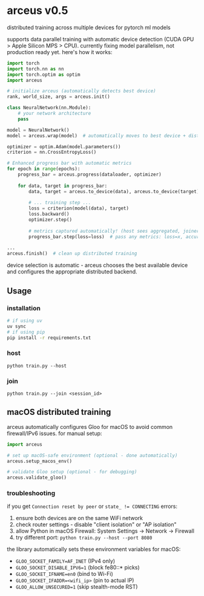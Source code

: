 # arceus v0.5

distributed training across multiple devices for pytorch ml models

supports data parallel training with automatic device detection (CUDA GPU > Apple Silicon MPS > CPU). currently fixing model parallelism, not production ready yet. here's how it works:

```python
import torch
import torch.nn as nn
import torch.optim as optim
import arceus

# initialize arceus (automatically detects best device)
rank, world_size, args = arceus.init()

class NeuralNetwork(nn.Module):
    # your network architecture
    pass

model = NeuralNetwork()
model = arceus.wrap(model)  # automatically moves to best device + distributed training

optimizer = optim.Adam(model.parameters())
criterion = nn.CrossEntropyLoss()

# Enhanced progress bar with automatic metrics
for epoch in range(epochs):
    progress_bar = arceus.progress(dataloader, optimizer)
    
    for data, target in progress_bar:
        data, target = arceus.to_device(data), arceus.to_device(target)
        
        # ... training step ...
        loss = criterion(model(data), target)
        loss.backward()
        optimizer.step()
        
        # metrics captured automatically! (host sees aggregated, joiners see individual)
        progress_bar.step(loss=loss)  # pass any metrics: loss=x, accuracy=y, etc.
            
...
arceus.finish()  # clean up distributed training
```

device selection is automatic - arceus chooses the best available device and configures the appropriate distributed backend.

## Usage

### installation

```bash
# if using uv 
uv sync
# if using pip
pip install -r requirements.txt
```

### host

```
python train.py --host
```

### join

```
python train.py --join <session_id>
```

## macOS distributed training

arceus automatically configures Gloo for macOS to avoid common firewall/IPv6 issues. for manual setup:

```python
import arceus

# set up macOS-safe environment (optional - done automatically)
arceus.setup_macos_env()

# validate Gloo setup (optional - for debugging)
arceus.validate_gloo()
```

### troubleshooting

if you get `Connection reset by peer` or `state_ != CONNECTING` errors:

1. ensure both devices are on the same WiFi network
2. check router settings - disable "client isolation" or "AP isolation"  
3. allow Python in macOS Firewall: System Settings → Network → Firewall
4. try different port: `python train.py --host --port 8080`

the library automatically sets these environment variables for macOS:
- `GLOO_SOCKET_FAMILY=AF_INET` (IPv4 only)
- `GLOO_SOCKET_DISABLE_IPV6=1` (block fe80::* picks)
- `GLOO_SOCKET_IFNAME=en0` (bind to Wi-Fi)
- `GLOO_SOCKET_IFADDR=<wifi_ip>` (pin to actual IP)
- `GLOO_ALLOW_UNSECURED=1` (skip stealth-mode RST)
